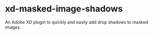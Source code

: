 # xd-masked-image-shadows
An Adobe XD plugin to quickly and easily add drop shadows to masked images.
